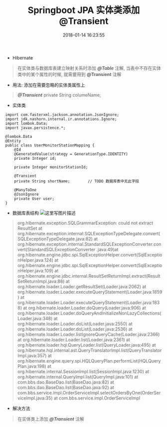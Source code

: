 ﻿---
title: Springboot JPA 实体类添加@Transient
categories: Java
tags: java, springboot
date: 2018-01-14 16:23:55
---

* Hibernate

> 在实体类与数据库表建立映射关系时添加 ***@Table*** 注解, 当表中不存在实体类中的某个属性的时候, 就需要用到 **@Transient** 注解

* 用法: 添加在需要忽略的实体类属性上

> ***@Transient***
>  private String columeName;

<!-- more -->

* 实体类
```
import com.fasterxml.jackson.annotation.JsonIgnore;
import jdk.nashorn.internal.ir.annotations.Ignore;
import lombok.Data;
import javax.persistence.*;

@lombok.Data
@Entity
public class UserMonitorStationMapping {
    @Id
    @GeneratedValue(strategy = GenerationType.IDENTITY)
    private Integer id;
    
    private Integer monitorStationId;
    
    @Transient
    private String shortName;        // TODO 数据库表中无此字段

    @ManyToOne
    @JsonIgnore
    private User user;
}
```
* 数据库表结构
![这里写图片描述](https://img-blog.csdn.net/20180720163211969?watermark/2/text/aHR0cHM6Ly9ibG9nLmNzZG4ubmV0L3FxXzM1OTc0NzU5/font/5a6L5L2T/fontsize/400/fill/I0JBQkFCMA==/dissolve/70)


> org.hibernate.exception.SQLGrammarException: could not extract ResultSet
at org.hibernate.exception.internal.SQLExceptionTypeDelegate.convert(SQLExceptionTypeDelegate.java:82)
at org.hibernate.exception.internal.StandardSQLExceptionConverter.convert(StandardSQLExceptionConverter
.java:49)at org.hibernate.engine.jdbc.spi.SqlExceptionHelper.convert(SqlExceptionHelper.java:124)
at org.hibernate.engine.jdbc.spi.SqlExceptionHelper.convert(SqlExceptionHelper.java:109)
at org.hibernate.engine.jdbc.internal.ResultSetReturnImpl.extract(ResultSetReturnImpl.java:88)
at org.hibernate.loader.Loader.getResultSet(Loader.java:2062)
at org.hibernate.loader.Loader.executeQueryStatement(Loader.java:1859)
at org.hibernate.loader.Loader.executeQueryStatement(Loader.java:1838)
at org.hibernate.loader.Loader.doQuery(Loader.java:906)
at org.hibernate.loader.Loader.doQueryAndInitializeNonLazyCollections(Loader.java:348)
at org.hibernate.loader.Loader.doList(Loader.java:2550)
at org.hibernate.loader.Loader.doList(Loader.java:2536)
at org.hibernate.loader.Loader.listIgnoreQueryCache(Loader.java:2366)
at org.hibernate.loader.Loader.list(Loader.java:2361)
at org.hibernate.loader.hql.QueryLoader.list(QueryLoader.java:495)
at org.hibernate.hql.internal.ast.QueryTranslatorImpl.list(QueryTranslatorImpl.java:357)
at org.hibernate.engine.query.spi.HQLQueryPlan.performList(HQLQueryPlan.java:198)
at org.hibernate.internal.SessionImpl.list(SessionImpl.java:1230)
at org.hibernate.internal.QueryImpl.list(QueryImpl.java:101)
at com.bbs.dao.BaseDao.list(BaseDao.java:82)
at com.bbs.dao.BaseDao.list(BaseDao.java:92)
at com.bbs.service.impl.OrderServiceImpl.selectOrdersByOne(OrderServiceImpl.java:35)
at com.bbs.service.impl.OrderServiceImpl

* 解决方法

> 在实体类上添加 ***@Transient*** 注解
